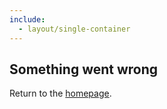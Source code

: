 ```yaml
---
include:
  - layout/single-container
---
```


## Something went wrong

Return to the [homepage](/).
